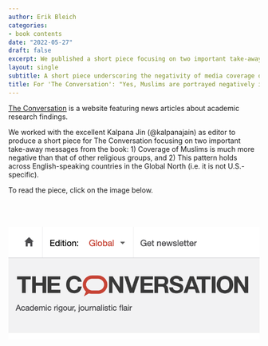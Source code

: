 ```yaml
---
author: Erik Bleich
categories:
- book contents
date: "2022-05-27"
draft: false
excerpt: We published a short piece focusing on two important take-away messages from the book: 1) Coverage of Muslims is much more negative than that of other religious groups, and 2) This pattern holds across English-speaking countries in the Global North (i.e. it is not U.S.-specific). 
layout: single
subtitle: A short piece underscoring the negativity of media coverage of Muslims and the cross-national nature of this pattern
title: For 'The Conversation': "Yes, Muslims are portrayed negatively in American media""
---
```


[The Conversation](https://theconversation.com/global/) is a website featuring news articles about academic research findings.

We worked with the excellent Kalpana Jin (@kalpanajain) as editor to produce a short piece for The Conversation focusing on two important take-away messages from the book: 1) Coverage of Muslims is much more negative than that of other religious groups, and 2) This pattern holds across English-speaking countries in the Global North (i.e. it is not U.S.-specific). 

To read the piece, click on the image below.
<br>
<br>
<br>
<br>

<center>
<a href=https://theconversation.com/yes-muslims-are-portrayed-negatively-in-american-media-2-political-scientists-reviewed-over-250-000-articles-to-find-conclusive-evidence-183327><img src=conversation.png></a>
</center>
